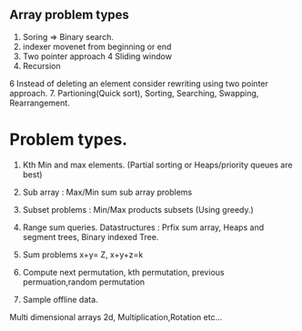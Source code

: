 ## Array problem types

1. Soring => Binary search.
2. indexer movenet from beginning or end
3. Two pointer approach
4  Sliding window
5. Recursion

6 Instead of deleting an element consider rewriting using two pointer approach.
7. Partioning(Quick sort), Sorting, Searching, Swapping, Rearrangement.

# Problem types.
1. Kth Min and max elements. (Partial sorting or Heaps/priority queues are best)
2. Sub array :
      Max/Min sum sub array problems

3. Subset problems : Min/Max products subsets (Using greedy.)

4. Range sum queries.
   Datastructures : Prfix sum array, Heaps and segment trees, Binary indexed Tree.
5. Sum problems
    x+y= Z, x+y+z=k

6. Compute next permutation, kth permutation, previous permuation,random permutation
7. Sample offline data.

Multi dimensional arrays
2d,
Multiplication,Rotation etc...
